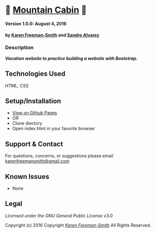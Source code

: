 # :mount_fuji: [Mountain Cabin](http://karenfreemansmith.github.io/mtadamscabin) :evergreen_tree:

__Version 1.0.0: August 4, 2016__
#### by [Karen Freeman-Smith](http://karenfreemansmith.github.io) and [Sandro Alvarez](https://github.com/SandroMateo)

### Description
__*Vacation website to practice building a webstie with Bootstrap.*__

## Technologies Used
HTML, CSS

## Setup/Installation
* [View on Github Pages](https://karenfreemansmith.github.io/EpicIntroWk1-PetWebsite)
* _OR_
* Clone diectory 
* Open index.html in your favorite browser

## Support & Contact
For questions, concerns, or suggestions please email karenfreemansmith@gmail.com

## Known Issues
* None

## Legal
*Licensed under the GNU General Public License v3.0*

Copyright (c) 2016 Copyright _[Karen Freeman-Smith](https://karenfreemansmith.github.io)_ All Rights Reserved.
